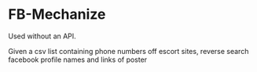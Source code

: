 # FB-Mechanize
Used without an API.

Given a csv list containing phone numbers off escort sites, reverse search facebook profile names and links of poster
